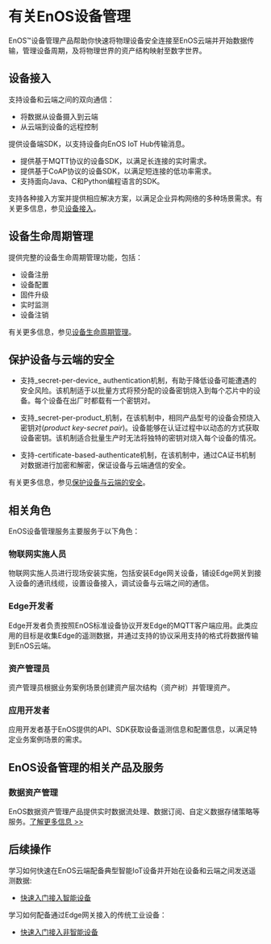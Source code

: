# 有关EnOS设备管理

EnOS™设备管理产品帮助你快速将物理设备安全连接至EnOS云端并开始数据传输，管理设备周期，及将物理世界的资产结构映射至数字世界。

## 设备接入<deviceconnectivity>

支持设备和云端之间的双向通信：
- 将数据从设备摄入到云端
- 从云端到设备的远程控制

提供设备端SDK，以支持设备向EnOS IoT Hub传输消息。

- 提供基于MQTT协议的设备SDK，以满足长连接的实时需求。
- 提供基于CoAP协议的设备SDK，以满足短连接的低功率需求。
- 支持面向Java、C和Python编程语言的SDK。

支持各种接入方案并提供相应解决方案，以满足企业异构网络的多种场景需求。有关更多信息，参见[设备接入](learn/connection_scenarios)。

## 设备生命周期管理<devicelifecyclemanagement>

提供完整的设备生命周期管理功能，包括：

- 设备注册
- 设备配置
- 固件升级
- 实时监测
- 设备注销

有关更多信息，参见[设备生命周期管理](learn/device_lifecycle_management)。

## 保护设备与云端的安全<deviceandcloudsecurity>

- 支持_secret-per-device_ authentication机制，有助于降低设备可能遭遇的安全风险。该机制适于以批量方式将预分配的设备密钥烧入到每个芯片中的设备。每个设备在出厂时都载有一个密钥对。

- 支持_secret-per-product_机制，在该机制中，相同产品型号的设备会预烧入密钥对(_product key-secret pair_)。设备能够在认证过程中以动态的方式获取设备密钥。该机制适合批量生产时无法将独特的密钥对烧入每个设备的情况。

- 支持-certificate-based-authenticate机制，在该机制中，通过CA证书机制对数据进行加密和解密，保证设备与云端通信的安全。

有关更多信息，参见[保护设备与云端的安全](learn/deviceconnection_authentication)。

## 相关角色

EnOS设备管理服务主要服务于以下角色：

### 物联网实施人员

物联网实施人员进行现场安装实施，包括安装Edge网关设备，铺设Edge网关到接入设备的通讯线缆，设置设备接入，调试设备与云端之间的通信。

### Edge开发者

Edge开发者负责按照EnOS标准设备协议开发Edge的MQTT客户端应用。此类应用的目标是收集Edge的遥测数据，并通过支持的协议采用支持的格式将数据传输到EnOS云端。

### 资产管理员

资产管理员根据业务案例场景创建资产层次结构（资产树）并管理资产。

### 应用开发者

应用开发者基于EnOS提供的API、SDK获取设备遥测信息和配置信息，以满足特定业务案例场景的需求。

## EnOS设备管理的相关产品及服务

### 数据资产管理

EnOS数据资产管理产品提供实时数据流处理、数据订阅、自定义数据存储策略等服务。[了解更多信息 >>](/docs/data-asset/zh_CN/latest/data_asset_overview)

## 后续操作

学习如何快速在EnOS云端配备典型智能IoT设备并开始在设备和云端之间发送遥测数据:

- [快速入门接入智能设备](quickstart/gettingstarted_device_connection)

学习如何配备通过Edge网关接入的传统工业设备：

- [快速入门接入非智能设备](quickstart/gettingstarted_edge_connection)
